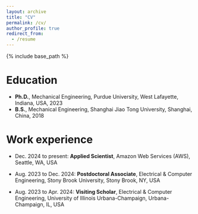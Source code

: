 ```yaml
---
layout: archive
title: "CV"
permalink: /cv/
author_profile: true
redirect_from:
  - /resume
---
```


{% include base_path %}

Education
======
* <strong>Ph.D.</strong>, Mechanical Engineering, Purdue University, West Lafayette, Indiana, USA, 2023
* <strong>B.S.</strong>, Mechanical Engineering, Shanghai Jiao Tong University, Shanghai, China, 2018

Work experience
======
* Dec. 2024 to present: <strong>Applied Scientist</strong>, Amazon Web Services (AWS), Seattle, WA, USA

* Aug. 2023 to Dec. 2024: <strong>Postdoctoral Associate</strong>, Electrical & Computer Engineering, Stony Brook University, Stony Brook, NY, USA
* Aug. 2023 to Apr. 2024: <strong>Visiting Scholar</strong>, Electrical & Computer Engineering, University of Illinois Urbana-Champaign, Urbana-Champaign, IL, USA

<!-- 

* Dec. 2024 to present: Applied Scientist, Amazon Web Services (AWS), Seattle, WA, USA
  * Github University
  * Duties includes: Updates and improvements to template
  * Supervisor: The Users

Skills
======
* Skill 1
* Skill 2
  * Sub-skill 2.1
  * Sub-skill 2.2
  * Sub-skill 2.3
* Skill 3

Publications
======
  <ul>{% for post in site.publications reversed %}
    {% include archive-single-cv.html %}
  {% endfor %}</ul>
  
Talks
======
  <ul>{% for post in site.talks reversed %}
    {% include archive-single-talk-cv.html  %}
  {% endfor %}</ul>
  
Teaching
======
  <ul>{% for post in site.teaching reversed %}
    {% include archive-single-cv.html %}
  {% endfor %}</ul>
  
Service and leadership
======
* Currently signed in to 43 different slack teams

-->
